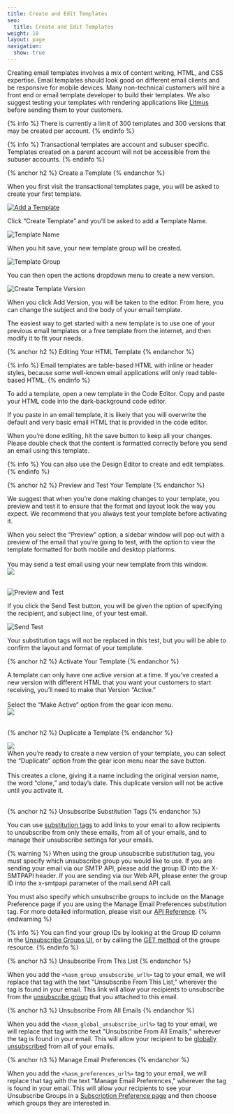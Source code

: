 ```yaml
---
title: Create and Edit Templates
seo:
  title: Create and Edit Templates
weight: 10
layout: page
navigation:
  show: true
---
```


Creating email templates involves a mix of content writing, HTML, and CSS expertise. Email templates should look good on different email clients and be responsive for mobile devices. Many non-technical customers will hire a front end or email template developer to build their templates. We also suggest testing your templates with rendering applications like [Litmus](http://litmus.com) before sending them to your customers.

{% info %}
There is currently a limit of 300 templates and 300 versions that may be created per account.
{% endinfo %}

{% info %}
Transactional templates are account and subuser specific. Templates created on a parent account will not be accessible from the subuser accounts.
{% endinfo %}

{% anchor h2 %}
Create a Template
{% endanchor %}

When you first visit the transactional templates page, you will be asked to create your first template.

<a href="{{site.app_url}}/templates/new">![](/images/templates_create_edit_1.png "Add a Template")</a>

Click “Create Template” and you’ll be asked to add a Template Name.

![](/images/templates_create_edit_2.png "Template Name")

When you hit save, your new template group will be created.

![](/images/templates_create_edit_3.png "Template Group")

You can then open the actions dropdown menu to create a new version.

![](/images/templates_create_edit_4.png "Create Template Version")

When you click Add Version, you will be taken to the editor.  From here, you can change the subject and the body of your email template.

The easiest way to get started with a new template is to use one of your previous email templates or a free template from the internet, and then modify it to fit your needs.

{% anchor h2 %}
Editing Your HTML Template
{% endanchor %}

{% info %}
Email templates are table-based HTML with inline or header styles, because some well-known email applications will only read table-based HTML.
{% endinfo %}

To add a template, open a new template in the Code Editor. Copy and paste your HTML code into the dark-background code editor.

If you paste in an email template, it is likely that you will overwrite the default and very basic email HTML that is provided in the code editor.

When you’re done editing, hit the save button to keep all your changes. Please double check that the content is formatted correctly before you send an email using this template.

{% info %}
You can also use the Design Editor to create and edit templates.
{% endinfo %}

{% anchor h2 %}
Preview and Test Your Template
{% endanchor %}

We suggest that when you’re done making changes to your template, you preview and test it to ensure that the format and layout look the way you expect. We recommend that you always test your template before activating it.

<div class="row">

  <div class="clearfix col-md-6">  
    When you select the “Preview” option, a sidebar window will pop out with a preview of the email that you’re going to test, with the option to view the template formatted for both mobile and desktop platforms.
    <br>
    <br>
    You may send a test email using your new template from this window.
  </div>
  <div class="col-md-6">
    <img src="{{root_url}}/images/template_engine_12.png" class="img-responsive pull-right"/>
  </div>
  <br>
</div>

![](/images/templates_create_edit_8.png "Preview and Test")

If you click the Send Test button, you will be given the option of specifying the recipient, and subject line, of your test email.

![](/images/templates_create_edit_9.png "Send Test")

Your substitution tags will not be replaced in this test, but you will be able to confirm the layout and format of your template.

{% anchor h2 %}
Activate Your Template
{% endanchor %}

<div class="row">

  <div class="clearfix col-md-6">  
  A template can only have one active version at a time. If you’ve created a new version with different HTML that you want your customers to start receiving, you’ll need to make that Version “Active.”
  <br>
  <br>
  Select the “Make Active” option from the gear icon menu.
  </div>
  <div class="col-md-6">
    <img src="{{root_url}}/images/template_make_active.png" class="img-responsive pull-right"/>
  </div>
  <br>
</div>

{% anchor h2 %}
Duplicate a Template
{% endanchor %}

<div class="row">

  <div class="col-md-6">
    <img src="{{root_url}}/images/templates_duplicate_version.png" class="img-responsive pull-left"/>
  </div>

  <div class="clearfix col-md-6">  
  When you’re ready to create a new version of your template, you can select the “Duplicate” option from the gear icon menu near the save button.
  <br>
  <br>
  This creates a clone, giving it a name including the original version name, the word “clone,” and today’s date. This duplicate version will not be active until you activate it.
  </div>

<br>
</div>

{% anchor h2 %}
Unsubscribe Substitution Tags
{% endanchor %}

You can use [substitution tags]({{root_url}}/API_Reference/SMTP_API/substitution_tags.html) to add links to your email to allow recipients to unsubscribe from only these emails, from all of your emails, and to manage their unsubscribe settings for your emails.

{% warning %}
When using the group unsubscribe substitution tag, you must specify which unsubscribe group you would like to use. If you are sending your email via our SMTP API, please add the group ID into the X-SMTPAPI header. If you are sending via our Web API, please enter the group ID into the x-smtpapi parameter of the mail.send API call.

You must also specify which unsubscribe groups to include on the Manage Preference page if you are using the Manage Email Preferences substitution tag. For more detailed information, please visit our [API Reference]({{root_url}}/API_Reference/SMTP_API/suppressions.html).
{% endwarning %}

{% info %}
You can find your group IDs by looking at the Group ID column in the [Unsubscribe Groups UI]({{site.app_url}}/suppressions/advanced_suppression_manager), or by calling the [GET method]({{root_url}}/API_Reference/Web_API_v3/Suppression_Management/groups.html#-GET) of the groups resource.
{% endinfo %}

{% anchor h3 %}
Unsubscribe From This List
{% endanchor %}

When you add the ```<%asm_group_unsubscribe_url%>``` tag to your email, we will replace that tag with the text "Unsubscribe From This List," wherever the tag is found in your email. This link will allow your recipients to unsubscribe from the [unsubscribe group]({{root_url}}/User_Guide/Suppressions/group_unsubscribes.html) that you attached to this email.

{% anchor h3 %}
Unsubscribe From All Emails
{% endanchor %}

When you add the ```<%asm_global_unsubscribe_url%>``` tag to your email, we will replace that tag with the text "Unsubscribe From All Emails," wherever the tag is found in your email. This will allow your recipient to be [globally unsubscribed]({{root_url}}/User_Guide/Suppressions/global_unsubscribes.html) from all of your emails.

{% anchor h3 %}
Manage Email Preferences
{% endanchor %}

When you add the ```<%asm_preferences_url%>``` tag to your email, we will replace that tag with the text "Manage Email Preferences," wherever the tag is found in your email. This will allow your recipients to see your Unsubscribe Groups in a [Subscription Preference page]({{root_url}}/User_Guide/Suppressions/recipient_subscription_preferences.html) and then choose which groups they are interested in.
